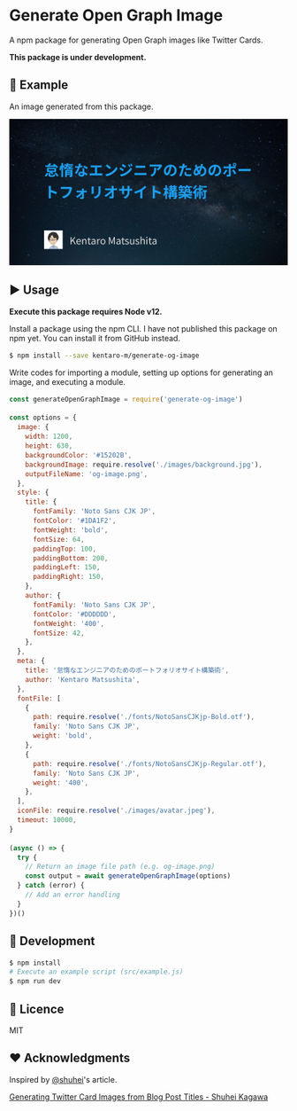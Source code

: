 # Generate Open Graph Image
A npm package for generating Open Graph images like Twitter Cards.

**This package is under development.**

## :art: Example
An image generated from this package.

![An Open Graph image](./og-image.png)

## :arrow_forward: Usage
**Execute this package requires Node v12.**

Install a package using the npm CLI. I have not published this package on npm yet. You can install it from GitHub instead.

```bash
$ npm install --save kentaro-m/generate-og-image
```

Write codes for importing a module, setting up options for generating an image, and executing a module.

```js
const generateOpenGraphImage = require('generate-og-image')

const options = {
  image: {
    width: 1200,
    height: 630,
    backgroundColor: '#15202B',
    backgroundImage: require.resolve('./images/background.jpg'),
    outputFileName: 'og-image.png',
  },
  style: {
    title: {
      fontFamily: 'Noto Sans CJK JP',
      fontColor: '#1DA1F2',
      fontWeight: 'bold',
      fontSize: 64,
      paddingTop: 100,
      paddingBottom: 200,
      paddingLeft: 150,
      paddingRight: 150,
    },
    author: {
      fontFamily: 'Noto Sans CJK JP',
      fontColor: '#DDDDDD',
      fontWeight: '400',
      fontSize: 42,
    },
  },
  meta: {
    title: '怠惰なエンジニアのためのポートフォリオサイト構築術',
    author: 'Kentaro Matsushita',
  },
  fontFile: [
    {
      path: require.resolve('./fonts/NotoSansCJKjp-Bold.otf'),
      family: 'Noto Sans CJK JP',
      weight: 'bold',
    },
    {
      path: require.resolve('./fonts/NotoSansCJKjp-Regular.otf'),
      family: 'Noto Sans CJK JP',
      weight: '400',
    },
  ],
  iconFile: require.resolve('./images/avatar.jpeg'),
  timeout: 10000,
}

(async () => {
  try {
    // Return an image file path (e.g. og-image.png)
    const output = await generateOpenGraphImage(options)
  } catch (error) {
    // Add an error handling
  }
})()
```

## :construction_worker: Development
```bash
$ npm install
# Execute an example script (src/example.js)
$ npm run dev
```

## :memo: Licence
MIT

## :heart: Acknowledgments
Inspired by [@shuhei](https://github.com/shuhei)'s article.

[Generating Twitter Card Images from Blog Post Titles - Shuhei Kagawa](https://shuheikagawa.com/blog/2019/10/13/generating-twitter-card-images/)